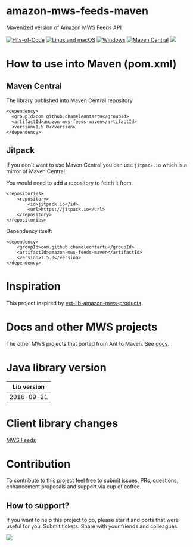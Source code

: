 # amazon-mws-feeds-maven
Mavenized version of Amazon MWS Feeds API

[![Hits-of-Code](https://hitsofcode.com/github/chameleontartu/amazon-mws-feeds-maven)](https://hitsofcode.com/view/github/chameleontartu/amazon-mws-feeds-maven)
[![Linux and macOS](https://github.com/ChameleonTartu/amazon-mws-feeds-maven/actions/workflows/unix.yml/badge.svg)](https://github.com/ChameleonTartu/amazon-mws-feeds-maven/actions/workflows/unix.yml)
[![Windows](https://github.com/ChameleonTartu/amazon-mws-feeds-maven/actions/workflows/windows.yml/badge.svg)](https://github.com/ChameleonTartu/amazon-mws-feeds-maven/actions/workflows/windows.yml)
[![Maven Central](https://maven-badges.herokuapp.com/maven-central/com.github.chameleontartu/amazon-mws-feeds-maven/badge.svg)](https://maven-badges.herokuapp.com/maven-central/com.github.chameleontartu/amazon-mws-feeds-maven/)
[![](https://jitpack.io/v/ChameleonTartu/amazon-mws-feeds-maven.svg)](https://jitpack.io/#ChameleonTartu/amazon-mws-feeds-maven)

# How to use into Maven (pom.xml)

## Maven Central

The library published into Maven Central repository

```
<dependency>
  <groupId>com.github.chameleontartu</groupId>
  <artifactId>amazon-mws-feeds-maven</artifactId>
  <version>1.5.0</version>
</dependency>
```

## Jitpack

If you don't want to use Maven Central you can use `jitpack.io` which is a mirror of Maven Central.

You would need to add a repository to fetch it from.

```
<repositories>
    <repository>
        <id>jitpack.io</id>
        <url>https://jitpack.io</url>
    </repository>
</repositories>
```

Dependency itself:
```
<dependency>
    <groupId>com.github.chameleontartu</groupId>
    <artifactId>amazon-mws-feeds-maven</artifactId>
    <version>1.5.0</version>
</dependency>
```

# Inspiration

This project inspired by [ext-lib-amazon-mws-products](https://github.com/trifonnt/ext-lib-amazon-mws-products)

# Docs and other MWS projects

The other MWS projects that ported from Ant to Maven. See [docs](https://github.com/ChameleonTartu/amazon-mws-docs).


# Java library version

| Lib version |
|-------------|
| 2016-09-21  |

# Client library changes

[MWS Feeds](https://docs.developer.amazonservices.com/en_US/feeds/Feeds_ClientLibraries.html)

# Contribution

To contribute to this project feel free to submit issues, PRs, questions, enhancement proposals and support via cup of coffee.

## How to support?

If you want to help this project to go, please star it and ports that were useful for you. Submit tickets. Share with your friends and colleagues.

<a href="https://www.buymeacoffee.com/chameleontartu"><img src="https://img.buymeacoffee.com/button-api/?text=Buy me a coffee&emoji=&slug=chameleontartu&button_colour=40DCA5&font_colour=ffffff&font_family=Cookie&outline_colour=000000&coffee_colour=FFDD00"></a>
